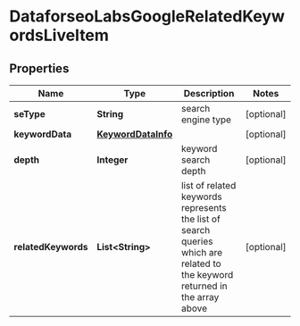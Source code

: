 

# DataforseoLabsGoogleRelatedKeywordsLiveItem


## Properties

| Name | Type | Description | Notes |
|------------ | ------------- | ------------- | -------------|
|**seType** | **String** | search engine type |  [optional] |
|**keywordData** | [**KeywordDataInfo**](KeywordDataInfo.md) |  |  [optional] |
|**depth** | **Integer** | keyword search depth |  [optional] |
|**relatedKeywords** | **List&lt;String&gt;** | list of related keywords represents the list of search queries which are related to the keyword returned in the array above |  [optional] |



